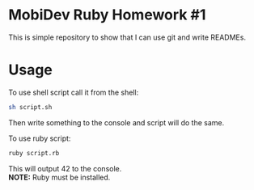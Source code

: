 # MobiDev Ruby Homework #1

This is simple repository to show that I can use git and write READMEs.

# Usage

To use shell script call it from the shell:  
```sh
sh script.sh
```

Then write something to the console and script will do the same.

To use ruby script:
```sh
ruby script.rb
```

This will output 42 to the console.  
**NOTE:** Ruby must be installed.